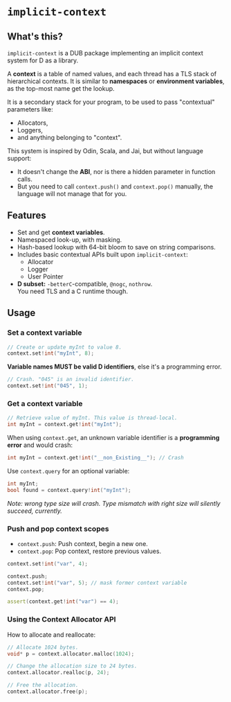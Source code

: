 # `implicit-context` 

## What's this?

`implicit-context` is a DUB package implementing an implicit context system for D as a library.

A **context** is a table of named values, and each thread has a TLS stack of hierarchical contexts. It is similar to **namespaces** or **environment variables**, as the top-most name get the lookup.

It is a secondary stack for your program, to be used to pass "contextual" parameters like: 
- Allocators, 
- Loggers, 
- and anything belonging to "context". 

This system is inspired by Odin, Scala, and Jai, but without language support:
- It doesn't change the **ABI**, nor is there a hidden parameter in function calls.
- But you need to call `context.push()` and `context.pop()` manually, the language will not manage that for you.



## Features
- Set and get **context variables**.
- Namespaced look-up, with masking.
- Hash-based lookup with 64-bit bloom to save on string comparisons.
- Includes basic contextual APIs built upon `implicit-context`:
  * Allocator
  * Logger
  * User Pointer
- **D subset:** `-betterC`-compatible, `@nogc`, `nothrow`.  
  You need TLS and a C runtime though.


## Usage

### Set a context variable
```d
// Create or update myInt to value 8.
context.set!int("myInt", 8); 
```

**Variable names MUST be valid D identifiers**, else it's a programming error.

```d
// Crash. "045" is an invalid identifier.
context.set!int("045", 1); 
```

### Get a context variable

```d
// Retrieve value of myInt. This value is thread-local.
int myInt = context.get!int("myInt");
```

When using `context.get`, an unknown variable identifier is a **programming error** and would crash:
```d
int myInt = context.get!int("__non_Existing__"); // Crash
```

Use `context.query` for an optional variable:

```d
int myInt;
bool found = context.query!int("myInt");
```

_Note: wrong type size will crash. Type mismatch with right size will silently succeed, currently._




### Push and pop context scopes

- `context.push`: Push context, begin a new one.
- `context.pop`: Pop context, restore previous values.

```d
context.set!int("var", 4);

context.push;
context.set!int("var", 5); // mask former context variable
context.pop;

assert(context.get!int("var") == 4);
```

### Using the Context Allocator API

How to allocate and reallocate:
```d
// Allocate 1024 bytes.
void* p = context.allocator.malloc(1024);

// Change the allocation size to 24 bytes.
context.allocator.realloc(p, 24);

// Free the allocation.
context.allocator.free(p);
```